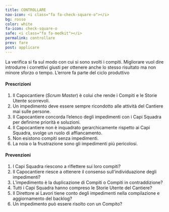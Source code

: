 ```yaml
---
title: CONTROLLARE
nav-icon: <i class="fa fa-check-square-o"></i>
bg: rosso
color: white
fa-icon: check-square-o
safe: <i class="fa fa-medkit"></i>
permalink: controllare
prev: fare
post: applicare
---
```



La verifica si fa sul modo con cui si sono svolti i compiti. Migliorare vuol dire introdurre i correttivi giusti per ottenere anche lo stesso risultato ma non minore sforzo o tempo. L’errore fa parte del ciclo produttivo

#### <i class="fa fa-exclamation-circle"></i> Prescrizioni

1. Il Capocantiere (*Scrum Master*) è colui che rende i Compiti e le Storie Utente scorrevoli.
2. Un impedimento deve essere sempre ricondotto alle attività del Cantiere mai sulle persone.
3. Il Capocantiere concorda l’elenco degli impedimenti con i Capi Squadra per definirne priorità e soluzioni.
4. Il Capocantiere non è inquadrato gerarchicamente rispetto ai Capi Squadra, svolge un ruolo di affiancamento. 
5. Non esistono compiti senza impedimenti. 
6. La noia o la frustrazione sono gli impedimenti più pericolosi.

#### <i class="fa fa-question-circle"></i> Prevenzioni

1. I Capi Squadra riescono a riflettere sui loro compiti?
2. Il Capocantiere riesce a ottenere il consenso sull’individuazione degli impedimenti?
3. L’impedimento è la duplicazione di Compiti o Compiti in contraddizione?
4. Tutti i Capi Squadra hanno compreso le Storie Utente del Cantiere?
5. Il Direttore ai Lavori tiene conto degli impedimenti nella compilazione e aggiornamento del backlog?
6. Un impedimento può essere risolto con un Compito? 
